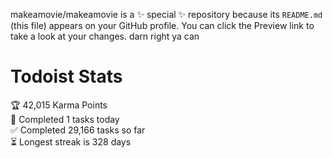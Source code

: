 makeamovie/makeamovie is a ✨ special ✨ repository because its `README.md` (this file) appears on your GitHub profile.
You can click the Preview link to take a look at your changes. darn right ya can

# Todoist Stats

<!-- TODO-IST:START -->
🏆  42,015 Karma Points           
🌸  Completed 1 tasks today           
✅  Completed 29,166 tasks so far           
⏳  Longest streak is 328 days
<!-- TODO-IST:END -->